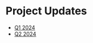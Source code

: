 # Project Updates

- [Q1 2024](https://github.com/cdfoundation/toc/issues/211#issuecomment-1965132016)
- [Q2 2024](2024-q2.md)